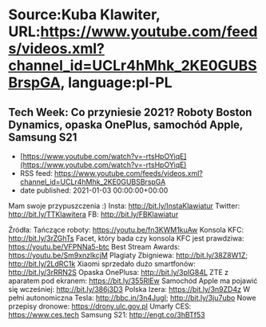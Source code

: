 # Source:Kuba Klawiter, URL:https://www.youtube.com/feeds/videos.xml?channel_id=UCLr4hMhk_2KE0GUBSBrspGA, language:pl-PL

## Tech Week: Co przyniesie 2021? Roboty Boston Dynamics, opaska OnePlus, samochód Apple, Samsung S21
 - [https://www.youtube.com/watch?v=-rtsHpOYiqE](https://www.youtube.com/watch?v=-rtsHpOYiqE)
 - RSS feed: https://www.youtube.com/feeds/videos.xml?channel_id=UCLr4hMhk_2KE0GUBSBrspGA
 - date published: 2021-01-03 00:00:00+00:00

Mam swoje przypuszczenia :)
Insta: http://bit.ly/InstaKlawiatur 
Twitter: http://bit.ly/TTKlawitera
FB: http://bit.ly/FBKlawiatur

Źródła:
Tańczące roboty: https://youtu.be/fn3KWM1kuAw
Konsola KFC: http://bit.ly/3rZGhTs
Facet, który bada czy konsola KFC jest prawdziwa: https://youtu.be/VFPNNa5-btc
Best Stream Awards: https://youtu.be/Sm9xnzlkcjM
Plagiaty Zbigniewa: http://bit.ly/38Z8W1Z; http://bit.ly/2LdRC1k
Xiaomi sprzedało dużo smartfonów: http://bit.ly/3rRRN2S
Opaska OnePlusa: http://bit.ly/3pIG84L
ZTE z aparatem pod ekranem: https://bit.ly/355RlEw
Samochód Apple ma pojawić się wcześniej: http://bit.ly/386j3D3
Polska Izera: https://bit.ly/3n9ZD4z
W pełni autonomiczna Tesla: http://bbc.in/3n4JugI; http://bit.ly/3ju7ubo
Nowe przepisy dronowe: https://drony.ulc.gov.pl
Umarły CES: https://www.ces.tech
Samsung S21: http://engt.co/3hBTf53

